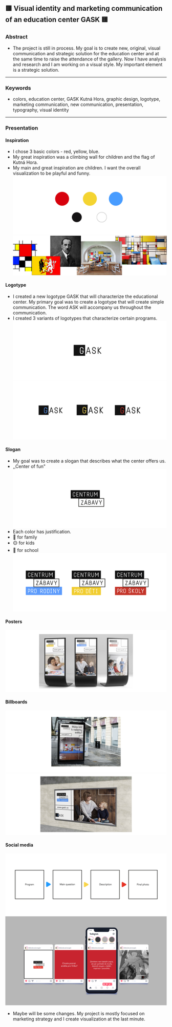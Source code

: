 ## 🟥 Visual identity and marketing communication of an education center GASK 🟨

### Abstract
- The project is still in process. My goal is to create new, original, visual communication and strategic solution for the education center and at the same time to raise the attendance of the gallery. Now I have analysis and research and I am working on a visual style. My important element is a strategic solution.

---

### Keywords
- colors, education center, GASK Kutná Hora, graphic design, logotype, marketing communication, new communication, presentation, typography, visual identity

---

### Presentation
#### Inspiration
- I chose 3 basic colors - red, yellow, blue.
- My great inspiration was a climbing wall for children and the flag of Kutná Hora. 
- My main and great inspiration are children. I want the overall visualization to be playful and funny.
![image](0.jpg)
![image](7.jpg)

#### Logotype
- I created a new logotype GASK that will characterize the educational center. My primary goal was to create a logotype that will create simple communication. The word ASK will accompany us throughout the communication. 
- I created 3 variants of logotypes that characterize certain programs.
![image](9.jpg)
![image](5.jpg)

#### Slogan
- My goal was to create a slogan that describes what the center offers us. 
- ,,Center of fun"
![image](slogan1.jpg)
- Each color has justification.
- 🔵 for family
- 🟡 for kids
- 🔴 for school
![image](slogan.jpg)

#### Posters
![image](2.jpg)

#### Billboards
![image](1.jpg)
![image](3.jpg)

#### Social media
![image](aj.jpg)
![image](ig.jpg)
- Maybe will be some changes. My project is mostly focused on marketing strategy and I create visualization at the last minute. 

